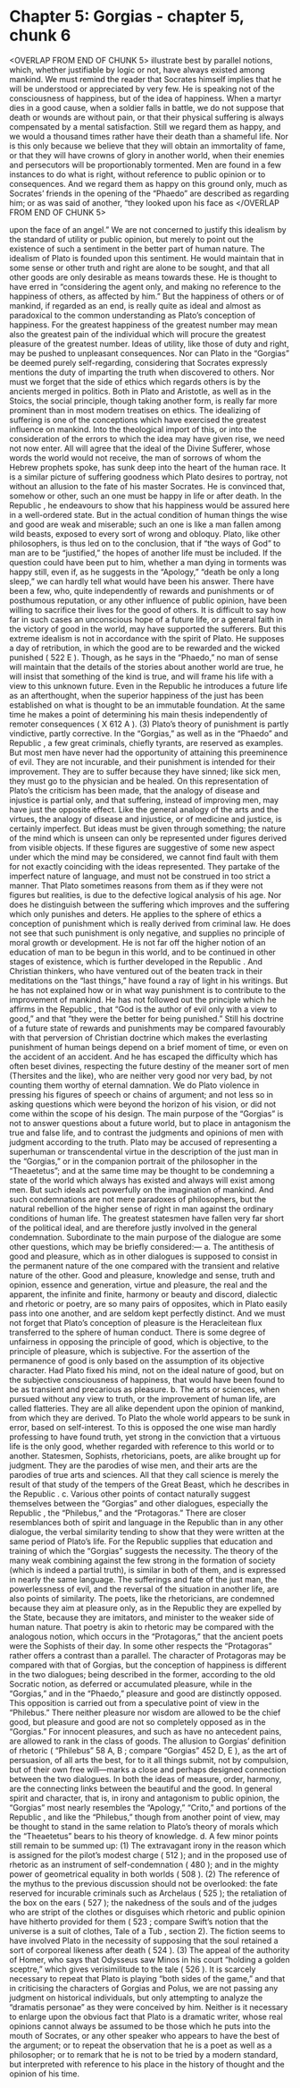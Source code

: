 # Chapter 5: Gorgias - chapter 5, chunk 6

<OVERLAP FROM END OF CHUNK 5>
illustrate best by parallel notions, which, whether justifiable by logic or not, have always existed among mankind. We must remind the reader that Socrates himself implies that he will be understood or appreciated by very few. He is speaking not of the consciousness of happiness, but of the idea of happiness. When a martyr dies in a good cause, when a soldier falls in battle, we do not suppose that death or wounds are without pain, or that their physical suffering is always compensated by a mental satisfaction. Still we regard them as happy, and we would a thousand times rather have their death than a shameful life. Nor is this only because we believe that they will obtain an immortality of fame, or that they will have crowns of glory in another world, when their enemies and persecutors will be proportionably tormented. Men are found in a few instances to do what is right, without reference to public opinion or to consequences. And we regard them as happy on this ground only, much as Socrates’ friends in the opening of the “Phaedo” are described as regarding him; or as was said of another, “they looked upon his face as
</OVERLAP FROM END OF CHUNK 5>

upon the face of an angel.” We are not concerned to justify this idealism by the standard of utility or public opinion, but merely to point out the existence of such a sentiment in the better part of human nature. The idealism of Plato is founded upon this sentiment. He would maintain that in some sense or other truth and right are alone to be sought, and that all other goods are only desirable as means towards these. He is thought to have erred in “considering the agent only, and making no reference to the happiness of others, as affected by him.” But the happiness of others or of mankind, if regarded as an end, is really quite as ideal and almost as paradoxical to the common understanding as Plato’s conception of happiness. For the greatest happiness of the greatest number may mean also the greatest pain of the individual which will procure the greatest pleasure of the greatest number. Ideas of utility, like those of duty and right, may be pushed to unpleasant consequences. Nor can Plato in the “Gorgias” be deemed purely self-regarding, considering that Socrates expressly mentions the duty of imparting the truth when discovered to others. Nor must we forget that the side of ethics which regards others is by the ancients merged in politics. Both in Plato and Aristotle, as well as in the Stoics, the social principle, though taking another form, is really far more prominent than in most modern treatises on ethics. The idealizing of suffering is one of the conceptions which have exercised the greatest influence on mankind. Into the theological import of this, or into the consideration of the errors to which the idea may have given rise, we need not now enter. All will agree that the ideal of the Divine Sufferer, whose words the world would not receive, the man of sorrows of whom the Hebrew prophets spoke, has sunk deep into the heart of the human race. It is a similar picture of suffering goodness which Plato desires to portray, not without an allusion to the fate of his master Socrates. He is convinced that, somehow or other, such an one must be happy in life or after death. In the Republic , he endeavours to show that his happiness would be assured here in a well-ordered state. But in the actual condition of human things the wise and good are weak and miserable; such an one is like a man fallen among wild beasts, exposed to every sort of wrong and obloquy. Plato, like other philosophers, is thus led on to the conclusion, that if “the ways of God” to man are to be “justified,” the hopes of another life must be included. If the question could have been put to him, whether a man dying in torments was happy still, even if, as he suggests in the “Apology,” “death be only a long sleep,” we can hardly tell what would have been his answer. There have been a few, who, quite independently of rewards and punishments or of posthumous reputation, or any other influence of public opinion, have been willing to sacrifice their lives for the good of others. It is difficult to say how far in such cases an unconscious hope of a future life, or a general faith in the victory of good in the world, may have supported the sufferers. But this extreme idealism is not in accordance with the spirit of Plato. He supposes a day of retribution, in which the good are to be rewarded and the wicked punished ( 522 E ). Though, as he says in the “Phaedo,” no man of sense will maintain that the details of the stories about another world are true, he will insist that something of the kind is true, and will frame his life with a view to this unknown future. Even in the Republic he introduces a future life as an afterthought, when the superior happiness of the just has been established on what is thought to be an immutable foundation. At the same time he makes a point of determining his main thesis independently of remoter consequences ( X 612 A ). (3) Plato’s theory of punishment is partly vindictive, partly corrective. In the “Gorgias,” as well as in the “Phaedo” and Republic , a few great criminals, chiefly tyrants, are reserved as examples. But most men have never had the opportunity of attaining this preeminence of evil. They are not incurable, and their punishment is intended for their improvement. They are to suffer because they have sinned; like sick men, they must go to the physician and be healed. On this representation of Plato’s the criticism has been made, that the analogy of disease and injustice is partial only, and that suffering, instead of improving men, may have just the opposite effect. Like the general analogy of the arts and the virtues, the analogy of disease and injustice, or of medicine and justice, is certainly imperfect. But ideas must be given through something; the nature of the mind which is unseen can only be represented under figures derived from visible objects. If these figures are suggestive of some new aspect under which the mind may be considered, we cannot find fault with them for not exactly coinciding with the ideas represented. They partake of the imperfect nature of language, and must not be construed in too strict a manner. That Plato sometimes reasons from them as if they were not figures but realities, is due to the defective logical analysis of his age. Nor does he distinguish between the suffering which improves and the suffering which only punishes and deters. He applies to the sphere of ethics a conception of punishment which is really derived from criminal law. He does not see that such punishment is only negative, and supplies no principle of moral growth or development. He is not far off the higher notion of an education of man to be begun in this world, and to be continued in other stages of existence, which is further developed in the Republic . And Christian thinkers, who have ventured out of the beaten track in their meditations on the “last things,” have found a ray of light in his writings. But he has not explained how or in what way punishment is to contribute to the improvement of mankind. He has not followed out the principle which he affirms in the Republic , that “God is the author of evil only with a view to good,” and that “they were the better for being punished.” Still his doctrine of a future state of rewards and punishments may be compared favourably with that perversion of Christian doctrine which makes the everlasting punishment of human beings depend on a brief moment of time, or even on the accident of an accident. And he has escaped the difficulty which has often beset divines, respecting the future destiny of the meaner sort of men (Thersites and the like), who are neither very good nor very bad, by not counting them worthy of eternal damnation. We do Plato violence in pressing his figures of speech or chains of argument; and not less so in asking questions which were beyond the horizon of his vision, or did not come within the scope of his design. The main purpose of the “Gorgias” is not to answer questions about a future world, but to place in antagonism the true and false life, and to contrast the judgments and opinions of men with judgment according to the truth. Plato may be accused of representing a superhuman or transcendental virtue in the description of the just man in the “Gorgias,” or in the companion portrait of the philosopher in the “Theaetetus”; and at the same time may be thought to be condemning a state of the world which always has existed and always will exist among men. But such ideals act powerfully on the imagination of mankind. And such condemnations are not mere paradoxes of philosophers, but the natural rebellion of the higher sense of right in man against the ordinary conditions of human life. The greatest statesmen have fallen very far short of the political ideal, and are therefore justly involved in the general condemnation. Subordinate to the main purpose of the dialogue are some other questions, which may be briefly considered:⁠— a. The antithesis of good and pleasure, which as in other dialogues is supposed to consist in the permanent nature of the one compared with the transient and relative nature of the other. Good and pleasure, knowledge and sense, truth and opinion, essence and generation, virtue and pleasure, the real and the apparent, the infinite and finite, harmony or beauty and discord, dialectic and rhetoric or poetry, are so many pairs of opposites, which in Plato easily pass into one another, and are seldom kept perfectly distinct. And we must not forget that Plato’s conception of pleasure is the Heracleitean flux transferred to the sphere of human conduct. There is some degree of unfairness in opposing the principle of good, which is objective, to the principle of pleasure, which is subjective. For the assertion of the permanence of good is only based on the assumption of its objective character. Had Plato fixed his mind, not on the ideal nature of good, but on the subjective consciousness of happiness, that would have been found to be as transient and precarious as pleasure. b. The arts or sciences, when pursued without any view to truth, or the improvement of human life, are called flatteries. They are all alike dependent upon the opinion of mankind, from which they are derived. To Plato the whole world appears to be sunk in error, based on self-interest. To this is opposed the one wise man hardly professing to have found truth, yet strong in the conviction that a virtuous life is the only good, whether regarded with reference to this world or to another. Statesmen, Sophists, rhetoricians, poets, are alike brought up for judgment. They are the parodies of wise men, and their arts are the parodies of true arts and sciences. All that they call science is merely the result of that study of the tempers of the Great Beast, which he describes in the Republic . c. Various other points of contact naturally suggest themselves between the “Gorgias” and other dialogues, especially the Republic , the “Philebus,” and the “Protagoras.” There are closer resemblances both of spirit and language in the Republic than in any other dialogue, the verbal similarity tending to show that they were written at the same period of Plato’s life. For the Republic supplies that education and training of which the “Gorgias” suggests the necessity. The theory of the many weak combining against the few strong in the formation of society (which is indeed a partial truth), is similar in both of them, and is expressed in nearly the same language. The sufferings and fate of the just man, the powerlessness of evil, and the reversal of the situation in another life, are also points of similarity. The poets, like the rhetoricians, are condemned because they aim at pleasure only, as in the Republic they are expelled by the State, because they are imitators, and minister to the weaker side of human nature. That poetry is akin to rhetoric may be compared with the analogous notion, which occurs in the “Protagoras,” that the ancient poets were the Sophists of their day. In some other respects the “Protagoras” rather offers a contrast than a parallel. The character of Protagoras may be compared with that of Gorgias, but the conception of happiness is different in the two dialogues; being described in the former, according to the old Socratic notion, as deferred or accumulated pleasure, while in the “Gorgias,” and in the “Phaedo,” pleasure and good are distinctly opposed. This opposition is carried out from a speculative point of view in the “Philebus.” There neither pleasure nor wisdom are allowed to be the chief good, but pleasure and good are not so completely opposed as in the “Gorgias.” For innocent pleasures, and such as have no antecedent pains, are allowed to rank in the class of goods. The allusion to Gorgias’ definition of rhetoric ( “Philebus” 58 A, B ; compare “Gorgias” 452 D, E ), as the art of persuasion, of all arts the best, for to it all things submit, not by compulsion, but of their own free will⁠—marks a close and perhaps designed connection between the two dialogues. In both the ideas of measure, order, harmony, are the connecting links between the beautiful and the good. In general spirit and character, that is, in irony and antagonism to public opinion, the “Gorgias” most nearly resembles the “Apology,” “Crito,” and portions of the Republic , and like the “Philebus,” though from another point of view, may be thought to stand in the same relation to Plato’s theory of morals which the “Theaetetus” bears to his theory of knowledge. d. A few minor points still remain to be summed up: (1) The extravagant irony in the reason which is assigned for the pilot’s modest charge ( 512 ); and in the proposed use of rhetoric as an instrument of self-condemnation ( 480 ); and in the mighty power of geometrical equality in both worlds ( 508 ). (2) The reference of the mythus to the previous discussion should not be overlooked: the fate reserved for incurable criminals such as Archelaus ( 525 ); the retaliation of the box on the ears ( 527 ); the nakedness of the souls and of the judges who are stript of the clothes or disguises which rhetoric and public opinion have hitherto provided for them ( 523 ; compare Swift’s notion that the universe is a suit of clothes, Tale of a Tub , section 2). The fiction seems to have involved Plato in the necessity of supposing that the soul retained a sort of corporeal likeness after death ( 524 ). (3) The appeal of the authority of Homer, who says that Odysseus saw Minos in his court “holding a golden sceptre,” which gives verisimilitude to the tale ( 526 ). It is scarcely necessary to repeat that Plato is playing “both sides of the game,” and that in criticising the characters of Gorgias and Polus, we are not passing any judgment on historical individuals, but only attempting to analyze the “dramatis personae” as they were conceived by him. Neither is it necessary to enlarge upon the obvious fact that Plato is a dramatic writer, whose real opinions cannot always be assumed to be those which he puts into the mouth of Socrates, or any other speaker who appears to have the best of the argument; or to repeat the observation that he is a poet as well as a philosopher; or to remark that he is not to be tried by a modern standard, but interpreted with reference to his place in the history of thought and the opinion of his time.
